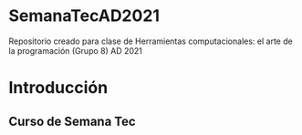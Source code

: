 # SemanaTecAD2021
Repositorio creado para clase de Herramientas computacionales: el arte de la programación (Grupo 8) AD 2021

# Introducción
## Curso de Semana Tec
